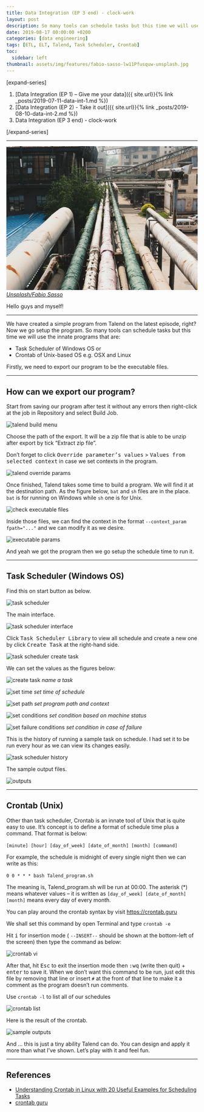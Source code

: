 ```yaml
---
title: Data Integration (EP 3 end) - clock-work
layout: post
description: So many tools can schedule tasks but this time we will use the innate programs.
date: 2019-08-17 00:00:00 +0200
categories: [data engineering]
tags: [ETL, ELT, Talend, Task Scheduler, Crontab]
toc:
  sidebar: left
thumbnail: assets/img/features/fabio-sasso-lw11Pfusquw-unsplash.jpg
---
```


[expand-series]

  1. [Data Integration (EP 1) – Give me your data]({{ site.url}}{% link _posts/2019-07-11-data-int-1.md %})
  1. [Data Integration (EP 2) - Take it out]({{ site.url}}{% link _posts/2019-08-10-data-int-2.md %})
  1. Data Integration (EP 3 end) - clock-work

[/expand-series]

---

![feature img](/assets/img/features/fabio-sasso-lw11Pfusquw-unsplash.jpg)
*[Unsplash/Fabio Sasso](https://unsplash.com/photos/green-and-white-metal-pipe-lw11Pfusquw)*

Hello guys and myself!

---

We have created a simple program from Talend on the latest episode, right? Now we go setup the program. So many tools can schedule tasks but this time we will use the innate programs that are:

- Task Scheduler of Windows OS or
- Crontab of Unix-based OS e.g. OSX and Linux

Firstly, we need to export our program to be the executable files.

---

## How can we export our program?

Start from saving our program after test it without any errors then right-click at the job in Repository and select Build Job.

![talend build menu](https://bluebirzdotnet.s3.ap-southeast-1.amazonaws.com/data_integration_eps/Screen-Shot-2562-08-13-at-23.23.17.png)

Choose the path of the export. It will be a zip file that is able to be unzip after export by tick “Extract zip file”.

Don’t forget to click <kbd>Override parameter’s values</kbd> > <kbd>Values from selected context</kbd> in case we set contexts in the program.

![talend override params](https://bluebirzdotnet.s3.ap-southeast-1.amazonaws.com/data_integration_eps/Screen-Shot-2562-08-13-at-23.29.09.png)

Once finished, Talend takes some time to build a program. We will find it at the destination path. As the figure below, `bat` and `sh` files are in the place. `bat` is for running on Windows while `sh` one is for Unix.

![check executable files](https://bluebirzdotnet.s3.ap-southeast-1.amazonaws.com/data_integration_eps/Screen-Shot-2562-08-13-at-23.37.31.png)

Inside those files, we can find the context in the format `--context_param fpath="..."` and we can modify it as we desire.

![executable params](https://bluebirzdotnet.s3.ap-southeast-1.amazonaws.com/data_integration_eps/Screen-Shot-2562-08-13-at-23.42.00.png)

And yeah we got the program then we go setup the schedule time to run it.

---

## Task Scheduler (Windows OS)

Find this on start button as below.

![task scheduler](https://bluebirzdotnet.s3.ap-southeast-1.amazonaws.com/data_integration_eps/task-scheduler.jpg)

The main interface.

![task scheduler interface](https://bluebirzdotnet.s3.ap-southeast-1.amazonaws.com/data_integration_eps/task-scheduler-02.jpg)

Click <kbd>Task Scheduler Library</kbd> to view all schedule and create a new one by click <kbd>Create Task</kbd> at the right-hand side.

![task scheduler create task](https://bluebirzdotnet.s3.ap-southeast-1.amazonaws.com/data_integration_eps/task-scheduler-03.png)

We can set the values as the figures below:

![create task](https://bluebirzdotnet.s3.ap-southeast-1.amazonaws.com/data_integration_eps/task-scheduler-04.png)
*name a task*

![set time](https://bluebirzdotnet.s3.ap-southeast-1.amazonaws.com/data_integration_eps/task-scheduler-05.jpg)
*set time of schedule*

![set path](https://bluebirzdotnet.s3.ap-southeast-1.amazonaws.com/data_integration_eps/task-scheduler-06.jpg)
*set program path and context*

![set conditions](https://bluebirzdotnet.s3.ap-southeast-1.amazonaws.com/data_integration_eps/task-scheduler-07.jpg)
*set condition based on machine status*

![set failure conditions](https://bluebirzdotnet.s3.ap-southeast-1.amazonaws.com/data_integration_eps/task-scheduler-08.jpg)
*set condition in case of failure*

This is the history of running a sample task on schedule. I had set it to be run every hour as we can view its changes easily.

![task scheduler history](https://bluebirzdotnet.s3.ap-southeast-1.amazonaws.com/data_integration_eps/task-scheduler-09.png)

The sample output files.

![outputs](https://bluebirzdotnet.s3.ap-southeast-1.amazonaws.com/data_integration_eps/task-scheduler-10.jpg)

---

## Crontab (Unix)

Other than task scheduler, Crontab is an innate tool of Unix that is quite easy to use. It’s concept is to define a format of schedule time plus a command. That format is below:

`[minute] [hour] [day_of_week] [date_of_month] [month] [command]`

For example, the schedule is midnight of every single night then we can write as this:

`0 0 * * * bash Talend_program.sh`

The meaning is, Talend_program.sh will be run at 00:00. The asterisk (*) means whatever values – it is written as `[day_of_week] [date_of_month] [month]` means every day of every month.

You can play around the crontab syntax by visit <https://crontab.guru>

We shall set this command by open Terminal and type `crontab -e`

Hit <kbd>i</kbd> for insertion mode ( `--INSERT--` should be shown at the bottom-left of the screen) then type the command as below:

![crontab vi](https://bluebirzdotnet.s3.ap-southeast-1.amazonaws.com/data_integration_eps/Screen-Shot-2562-08-14-at-22.09.18.png)

After that, hit <kbd>Esc</kbd> to exit the insertion mode then <kbd>:wq</kbd> (write then quit) + <kbd>enter</kbd> to save it. When we don’t want this command to be run, just edit this file by removing that line or insert `#` at the front of that line to make it a comment as the program doesn’t run comments.

Use `crontab -l` to list all of our schedules

![crontab list](https://bluebirzdotnet.s3.ap-southeast-1.amazonaws.com/data_integration_eps/Screen-Shot-2562-08-14-at-22.17.52.png)

Here is the result of the crontab.

![sample outputs](https://bluebirzdotnet.s3.ap-southeast-1.amazonaws.com/data_integration_eps/Screen-Shot-2562-08-16-at-21.06.09.png)

And … this is just a tiny ability Talend can do. You can design and apply it more than what I’ve shown. Let’s play with it and feel fun.

---

## References

- [Understanding Crontab in Linux with 20 Useful Examples for Scheduling Tasks](https://tecadmin.net/crontab-in-linux-with-20-examples-of-cron-schedule/)
- [crontab guru](https://crontab.guru/)
